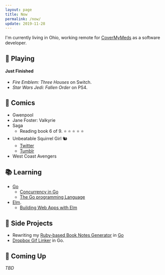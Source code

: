 ```yaml
---
layout: page
title: Now
permalink: /now/
update: 2019-11-28
---
```


I'm currently living in Ohio, working remote for [CoverMyMeds](http://covermymeds.com) as a software developer.

## :space_invader: Playing

#### Just Finished

* _Fire Emblem: Three Houses_ on Switch.
* _Star Wars Jedi: Fallen Order_ on PS4.

## :book: Comics

* Gwenpool
* Jane Foster: Valkyrie
* Saga
  + Reading book 6 of 9. :star: :star: :star: :star: :star:
* Unbeatable Squirrel Girl 🐿️ 
  + [Twitter](https://twitter.com/unbeatablesg)
  + [Tumblr](https://unbeatablesquirrelgirl.tumblr.com/)
* West Coast Avengers

## :books: Learning

* [Go](https://golang.org/)
   * [Concurrency in Go](https://www.oreilly.com/library/view/concurrency-in-go/9781491941294/)
   * [The Go programming Language](http://www.gopl.io/)
* [Elm](http://elm-lang.org).
   * [Building Web Apps with Elm](https://github.com/trueheart78/book-notes/blob/master/building-web-apps-with-elm-course/README.md)

## :wrench: Side Projects

* Rewriting my [Ruby-based Book Notes Generator](https://github.com/trueheart78/book-notes-generator) in [Go](https://github.com/trueheart78/book-notes-go)
* [Dropbox Gif Linker](https://github.com/trueheart78/dropbox-gif-linker) in Go.

## :calendar: Coming Up

_TBD_
